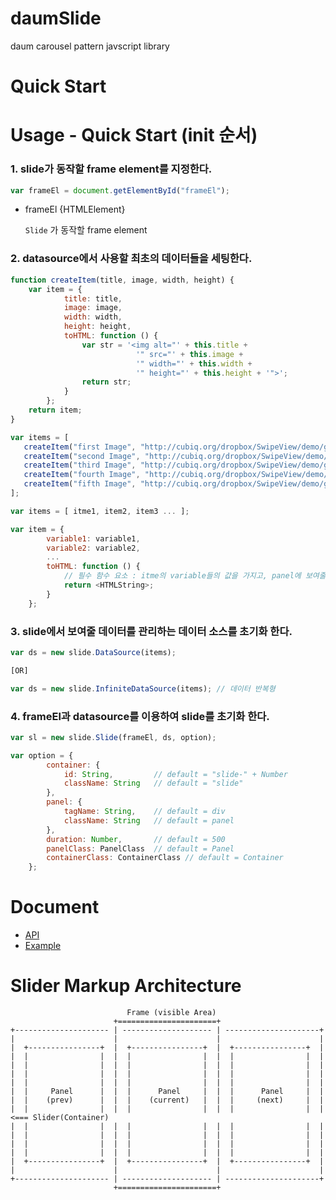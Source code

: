 # daumSlide

daum carousel pattern javscript library

# Quick Start

# Usage - Quick Start (init 순서)

### 1. slide가 동작할  frame element를 지정한다. 

```javascript
var frameEl = document.getElementById("frameEl");
```

+ frameEl {HTMLElement}
    
    `Slide` 가 동작할 frame element

### 2. datasource에서 사용할 최초의 데이터들을 세팅한다. 
```javascript
function createItem(title, image, width, height) {
    var item = {
            title: title,
            image: image,
            width: width,
            height: height,
            toHTML: function () {   
                var str = '<img alt="' + this.title + 
                            '" src="' + this.image + 
                            '" width="' + this.width + 
                            '" height="' + this.height + '">';
                return str;
            }
        };
    return item;
}

var items = [ 
   createItem("first Image", "http://cubiq.org/dropbox/SwipeView/demo/gallery/images/pic01.jpg", 100, 100),
   createItem("second Image", "http://cubiq.org/dropbox/SwipeView/demo/gallery/images/pic02.jpg", 100, 100),
   createItem("third Image", "http://cubiq.org/dropbox/SwipeView/demo/gallery/images/pic03.jpg", 100, 100),
   createItem("fourth Image", "http://cubiq.org/dropbox/SwipeView/demo/gallery/images/pic04.jpg", 100, 100),
   createItem("fifth Image", "http://cubiq.org/dropbox/SwipeView/demo/gallery/images/pic05.jpg", 100, 100)
];
```

```javascript
var items = [ itme1, item2, item3 ... ];

var item = {
        variable1: variable1,
        variable2: variable2,
        ...
        toHTML: function () {   
            // 필수 함수 요소 : itme의 variable들의 값을 가지고, panel에 보여줄 html String 값을 리턴하는 함수.
            return <HTMLString>;
        }
    };
```

### 3. slide에서 보여줄 데이터를 관리하는 데이터 소스를 초기화 한다. 

```javascript
var ds = new slide.DataSource(items);

[OR]

var ds = new slide.InfiniteDataSource(items); // 데이터 반복형
```

### 4. frameEl과 datasource를 이용하여 slide를 초기화 한다. 

```javascript
var sl = new slide.Slide(frameEl, ds, option); 
```

```javascript
var option = {
        container: {
            id: String,         // default = "slide-" + Number
            className: String   // default = "slide"
        },
        panel: {
            tagName: String,    // default = div
            className: String   // default = panel
        },
        duration: Number,       // default = 500
        panelClass: PanelClass  // default = Panel
        containerClass: ContainerClass // default = Container
    };
```

# Document

* [API](https://github.com/daumcorp/daumSlide/wiki/Api)
* [Example](https://github.com/daumcorp/daumSlide/wiki/Example)

# Slider Markup Architecture

                              Frame (visible Area)
                           +======================+
    +--------------------- | -------------------- | ---------------------+
    |                      |                      |                      |
    |  +----------------+  |  +----------------+  |  +----------------+  |
    |  |                |  |  |                |  |  |                |  |
    |  |                |  |  |                |  |  |                |  |
    |  |                |  |  |                |  |  |                |  |
    |  |                |  |  |                |  |  |                |  |
    |  |     Panel      |  |  |      Panel     |  |  |      Panel     |  |
    |  |    (prev)      |  |  |    (current)   |  |  |     (next)     |  |
    |  |                |  |  |                |  |  |                |  | <=== Slider(Container)
    |  |                |  |  |                |  |  |                |  |
    |  |                |  |  |                |  |  |                |  |
    |  |                |  |  |                |  |  |                |  |
    |  |                |  |  |                |  |  |                |  |
    |  +----------------+  |  +----------------+  |  +----------------+  |
    |                      |                      |                      |
    +--------------------- | -------------------- | ---------------------+
                           +======================+

